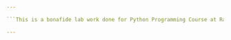 ```yaml
---

```This is a bonafide lab work done for Python Programming Course at Rajalakshmi Engineering College```

---
```

